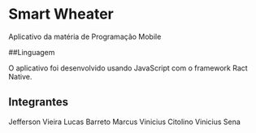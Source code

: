 # Smart Wheater

Aplicativo da matéria de Programação Mobile

##Linguagem

O aplicativo foi desenvolvido usando JavaScript com o framework Ract Native.

## Integrantes

Jefferson Vieira
Lucas Barreto
Marcus Vinicius Citolino
Vinicius Sena


